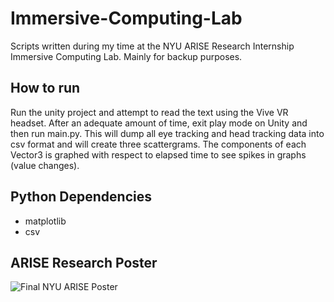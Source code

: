 # Immersive-Computing-Lab
Scripts written during my time at the NYU ARISE Research Internship Immersive Computing Lab. Mainly for backup purposes.

## How to run 
Run the unity project and attempt to read the text using the Vive VR headset. After an adequate amount of time, exit play mode on Unity and then run main.py. This will dump all eye tracking and head tracking data into csv format and will create three scattergrams. The components of each Vector3 is graphed with respect to elapsed time to see spikes in graphs (value changes). 

## Python Dependencies 
- matplotlib
- csv 

## ARISE Research Poster 

![Final NYU ARISE Poster](https://github.com/SathR12/Immersive-Computing-Lab/assets/74515743/c7a70cb0-ee1f-4186-a6e0-d9cf3b5fc533)
